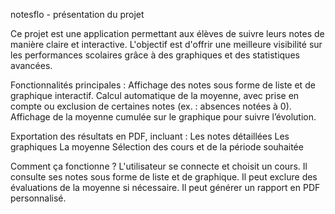 notesflo - présentation du projet

Ce projet est une application permettant aux élèves de suivre leurs notes de manière claire et interactive.
L'objectif est d'offrir une meilleure visibilité sur les performances scolaires grâce à des graphiques et des statistiques avancées.

Fonctionnalités principales :
Affichage des notes sous forme de liste et de graphique interactif.
Calcul automatique de la moyenne, avec prise en compte ou exclusion de certaines notes (ex. : absences notées à 0).
Affichage de la moyenne cumulée sur le graphique pour suivre l’évolution.

Exportation des résultats en PDF, incluant :
Les notes détaillées
Les graphiques
La moyenne
Sélection des cours et de la période souhaitée

Comment ça fonctionne ?
L'utilisateur se connecte et choisit un cours.
Il consulte ses notes sous forme de liste et de graphique.
Il peut exclure des évaluations de la moyenne si nécessaire.
Il peut générer un rapport en PDF personnalisé.
